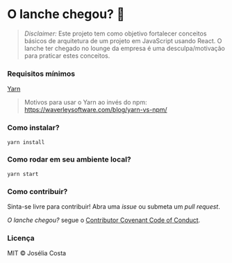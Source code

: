 # O lanche chegou? :eyes:

> _Disclaimer:_
> Este projeto tem como objetivo fortalecer conceitos básicos de arquitetura de um projeto em JavaScript usando React. O lanche ter chegado no lounge da empresa é uma desculpa/motivação para praticar estes conceitos.

### Requisitos mínimos

[Yarn](https://yarnpkg.com/en/docs/install)

> Motivos para usar o Yarn ao invés do npm: https://waverleysoftware.com/blog/yarn-vs-npm/

### Como instalar?

`yarn install`

### Como rodar em seu ambiente local?

`yarn start`

### Como contribuir?

Sinta-se livre para contribuir! Abra uma _issue_ ou submeta um _pull request_.

_O lanche chegou?_ segue o [Contributor Covenant Code of Conduct](https://www.contributor-covenant.org/version/1/3/0/code-of-conduct.html).

### Licença

MIT © Josélia Costa

